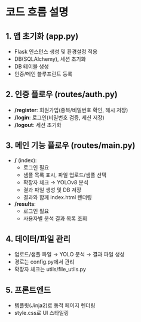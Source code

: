 # 코드 흐름 설명

## 1. 앱 초기화 (app.py)

-   Flask 인스턴스 생성 및 환경설정 적용
-   DB(SQLAlchemy), 세션 초기화
-   DB 테이블 생성
-   인증/메인 블루프린트 등록

## 2. 인증 플로우 (routes/auth.py)

-   **/register**: 회원가입(중복/비밀번호 확인, 해시 저장)
-   **/login**: 로그인(비밀번호 검증, 세션 저장)
-   **/logout**: 세션 초기화

## 3. 메인 기능 플로우 (routes/main.py)

-   **/** (index):
    -   로그인 필요
    -   샘플 목록 표시, 파일 업로드/샘플 선택
    -   확장자 체크 → YOLOv8 분석
    -   결과 파일 생성 및 DB 저장
    -   결과와 함께 index.html 렌더링
-   **/results**:
    -   로그인 필요
    -   사용자별 분석 결과 목록 조회

## 4. 데이터/파일 관리

-   업로드/샘플 파일 → YOLO 분석 → 결과 파일 생성
-   경로는 config.py에서 관리
-   확장자 체크는 utils/file_utils.py

## 5. 프론트엔드

-   템플릿(Jinja2)로 동적 페이지 렌더링
-   style.css로 UI 스타일링
